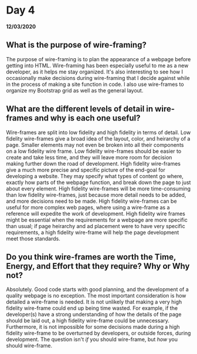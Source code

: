 # Day 4
 __12/03/2020__

 ## What is the purpose of wire-framing?
 The purpose of wire-framing is to plan the appearance of a webpage before getting into HTML. Wire-framing has been especially useful to me as a new developer, as it helps me stay organized. It's also interesting to see how I occasionally make decisions during wire-framing that I decide against while in the process of making a site function in code. I also use wire-frames to organize my Bootstrap grid as well as the general layout.

 ## What are the different levels of detail in wire-frames and why is each one useful? 
 Wire-frames are split into low fidelity and high fidelity in terms of detail. Low fidelity wire-frames give a broad idea of the layout, color, and heirarchy of a page. Smaller elements may not even be broken into all their components on a low fidelity wire frame. Low fidelity wire-frames should be easier to create and take less time, and they will leave more room for decision making further down the road of development. High fidelity wire-frames give a much more precise and specific picture of the end-goal for developing a website. They may specify what types of content go where, exactly how parts of the webpage function, and break down the page to just about every element. High fidelity wire-frames will be more time-consuming than low fidelity wire-frames, just because more detail needs to be added, and more decisions need to be made. High fidelity wire-frames can be useful for more complex web pages, where using a wire-frame as a reference will expedite the work of development. High fidelity wire frames might be essential when the requirements for a webpage are more specific than usual; if page heirarchy and ad placement were to have very specific requirements, a high fidelity wire-frame will help the page development meet those standards.

## Do you think wire-frames are worth the Time, Energy, and Effort that they require? Why or Why not?
Absolutely. Good code starts with good planning, and the development of a quality webpage is no exception. The most important consideration is how detailed a wire-frame is needed. It is not unlikely that making a very high fidelity wire-frame could end up being time wasted. For example, if the developer(s) have a strong understanding of how the details of the page should be laid out, a high fidelity wire-frame could be unnecessary. Furthermore, it is not impossible for some decisions made during a high fidelity wire-frame to be overturned by developers, or outside forces, during development. The question isn't *if* you should wire-frame, but *how* you should wire-frame.